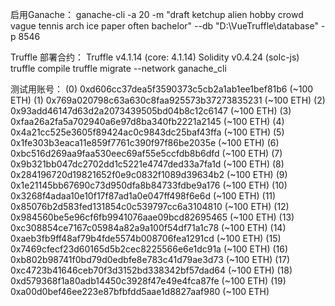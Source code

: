 启用Ganache：
ganache-cli -a 20 -m "draft ketchup alien hobby crowd vague tennis arch ice paper often bachelor" --db "D:\VueTruffle\database" -p 8546

Truffle 部署合约：
Truffle v4.1.14 (core: 4.1.14)
Solidity v0.4.24 (solc-js)
truffle compile
truffle migrate --network ganache_cli


测试用账号：
(0) 0xd606cc37dea5f3590373c5cb2a1ab1ee1bef81b6 (~100 ETH)
(1) 0x769a020798c63a630c8faa925573b37273835231 (~100 ETH)
(2) 0x93add46147d63d2a2073439505bd04b8c12c6147 (~100 ETH)
(3) 0xfaa26a2fa5a702940a6e97d8ba340fb2221a2145 (~100 ETH)
(4) 0x4a21cc525e3605f89424ac0c9843dc25baf43ffa (~100 ETH)
(5) 0x1fe303b3eaca11e859f7761c390f97f86be2035e (~100 ETH)
(6) 0xbc516d269aa9faa530eec69af55e5ccfdb8b6dfd (~100 ETH)
(7) 0x9b321bb047dc2702dd1c5221e4747ded33a7fa1d (~100 ETH)
(8) 0x284196720d19821652f0e9c0832f1089d39634b2 (~100 ETH)
(9) 0x1e21145bb67690c73d950dfa8b84733fdbe9a176 (~100 ETH)
(10) 0x3268f4adaa10e10f17f87ad1a0e047ff498f6e6d (~100 ETH)
(11) 0x85076b2d583fed131854c0c539797cc6a3104810 (~100 ETH)
(12) 0x984560be5e96cf6fb9941076aae09bcd82695465 (~100 ETH)
(13) 0xc308854ce7167c05984a82a9a100f54df71a1c78 (~100 ETH)
(14) 0xaeb3fb9ff48af79b4fde5574b008706fea1291cd (~100 ETH)
(15) 0x7469cfecf23d60165d5b2cec8225566e6e1dc91a (~100 ETH)
(16) 0xb802b98741f0bd79d0edbfe8e783c41d79ae3d73 (~100 ETH)
(17) 0xc4723b41646ceb70f3d3152bd338342bf57dad64 (~100 ETH)
(18) 0xd579368f1a80adb14450c3928f47e49e4fca87fe (~100 ETH)
(19) 0xa00d0bef46ee223e87bfbfdd5aae1d8827aaf980 (~100 ETH)

